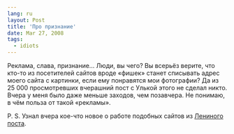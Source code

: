 ```yaml
---
lang: ru
layout: Post
title: 'Про признание'
date: Mar 27, 2008
tags:
  - idiots
---
```


Реклама, слава, признание… Люди, вы чего? Вы всерьёз верите, что кто-то из посетителей сайтов вроде «фишек» станет списывать адрес моего сайта с картинки, если ему понравятся мои фотографии? Да из 25 000 просмотревших вчерашний пост с Улькой этого не сделал никто. Вчера у меня было даже меньше заходов, чем позавчера. Не понимаю, в чём польза от такой «рекламы».

P. S. Узнал вчера кое-что новое о работе подобных сайтов из [Лениного поста](http://eva-the-only.livejournal.com/84927.html).
